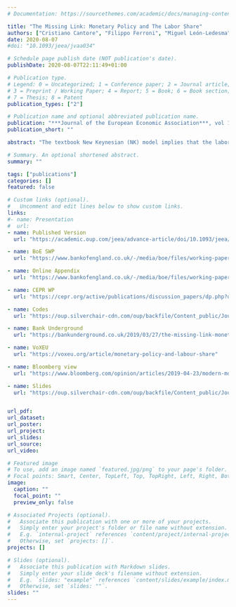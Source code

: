```yaml
---
# Documentation: https://sourcethemes.com/academic/docs/managing-content/

title: "The Missing Link: Monetary Policy and The Labor Share"
authors: ["Cristiano Cantore", "Filippo Ferroni", "Miguel León-Ledesma"]
date: 2020-08-07
#doi: "10.1093/jeea/jvaa034"

# Schedule page publish date (NOT publication's date).
publishDate: 2020-08-07T22:11:49+01:00

# Publication type.
# Legend: 0 = Uncategorized; 1 = Conference paper; 2 = Journal article;
# 3 = Preprint / Working Paper; 4 = Report; 5 = Book; 6 = Book section;
# 7 = Thesis; 8 = Patent
publication_types: ["2"]

# Publication name and optional abbreviated publication name.
publication: "***Journal of the European Economic Association***, vol 19, Issue 3, 1592-1620."
publication_short: ""

abstract: "The textbook New Keynesian (NK) model implies that the labor share is procyclical conditional on a monetary policy shock. We present evidence that a monetary policy tightening robustly increased the labor share and decreased real wages during the Great Moderation period in the United States, the Euro Area, the United Kingdom, Australia, and Canada. We show that this is inconsistent not only with the basic NK model, but also with medium-scale NK models commonly used for monetary policy analysis and where it is possible to break the direct link between the labor share and the inverse markup. Our results imply that either NK models are unable to separate the dynamics of the labor share from the markup or markups do not respond in the way NK models predict."

# Summary. An optional shortened abstract.
summary: ""

tags: ["publications"]
categories: []
featured: false

# Custom links (optional).
#   Uncomment and edit lines below to show custom links.
links:
#- name: Presentation
#  url:
- name: Published Version
  url: "https://academic.oup.com/jeea/advance-article/doi/10.1093/jeea/jvaa034/5884931?guestAccessKey=a5c5cb4d-cba5-4ccb-a796-37c9b64f3cac"

- name: BoE SWP
  url: "https://www.bankofengland.co.uk/-/media/boe/files/working-paper/2020/the-missing-link-monetary-policy-and-the-labor-share.pdf?la=en&hash=A322DA7BFBCEE59B4093807B8D3A88682DB45713"

- name: Online Appendix
  url: "https://www.bankofengland.co.uk/-/media/boe/files/working-paper/2020/the-missing-link-monetary-policy-and-the-labor-share-appendix.pdf?la=en&hash=E5B6718B66E8AED82B78761E812BDE3BE58C4E7F"

- name: CEPR WP
  url: "https://cepr.org/active/publications/discussion_papers/dp.php?dpno=13551"

- name: Codes
  url: "https://oup.silverchair-cdn.com/oup/backfile/Content_public/Journal/jeea/PAP/10.1093_jeea_jvaa034/2/jvaa034_replication_codes_cantore_ferroni_leon_ledesma.zip?Expires=1614029060&Signature=g0GOthF7pJqX9eyBeCIgRBg5q~5nUHk8Dg~RHuGh-F1JRf5-akrxEkvM-ZJYTHyC39ZdssM1h0w0O9Mg6FbSgiEm1yckq8uerlb5gyMosmTBBwGD-F~DjXfrwwM2ABbqXdmUTED-Yt9Qqa0P2Dgrp-ii7SPXDv-9rBdQeN1U6Wng3BfVki4ZYtqnHhiSyrtyD5chyQyT0BTReiiSAQoJr0FP-dTEuh4hw2NdZw2ElWB4-dffLGoRiVgAsUrl~x~6duP0AvgH4OIIyB3ONF8RsHNTsRxfUaJnvkOYX3uFZ1usS1QS1~zsQoC6pAIFk0QFSuir8iwVRuA6AXCFeNcUiw__&Key-Pair-Id=APKAIE5G5CRDK6RD3PGA"

- name: Bank Underground
  url: "https://bankunderground.co.uk/2019/03/27/the-missing-link-monetary-policy-and-the-labor-share/"

- name: VoXEU
  url: "https://voxeu.org/article/monetary-policy-and-labour-share"

- name: Bloomberg view
  url: "https://www.bloomberg.com/opinion/articles/2019-04-23/modern-monetary-theory-austrian-economics-deserve-skepticism"

- name: Slides
  url: "https://oup.silverchair-cdn.com/oup/backfile/Content_public/Journal/jeea/PAP/10.1093_jeea_jvaa034/2/jvaa034_ccffll_teaching_slides_pres_missing_link.pdf?Expires=1614029334&Signature=W-FNOxm4v6LMDw4UcDE8zIf8qYn4km6uKbAzZ-HfcI1dA1JtXSKY7B5dZMGXYf9AyN3hxuC7CRKdtANehS3O3iHW9-pW~kyaukmHLu7Zg3~4q6e2MdjuES2tsUFa3RliWG~Z7X2Uxzsszc8f7N1YbEdNjoSuxnJl03SqR~d8OdL0lDXfhqhp8RB6MzryxMGvWVTS~ZRyqFnm3MdcRcNIyDmikqiz2lpQ087GWeNgDsQAP8PVjzdaONph20sD5VwHwfzouv4HzEJZn08CuYeJNyMSdbjXrLKoiZfTsrT3EJOdlooyXpBlARFpXarm0ejOo7Av00fYKwXKaDrqwvD8og__&Key-Pair-Id=APKAIE5G5CRDK6RD3PGA"


url_pdf:
url_dataset:
url_poster:
url_project:
url_slides:
url_source:
url_video:

# Featured image
# To use, add an image named `featured.jpg/png` to your page's folder.
# Focal points: Smart, Center, TopLeft, Top, TopRight, Left, Right, BottomLeft, Bottom, BottomRight.
image:
  caption: ""
  focal_point: ""
  preview_only: false

# Associated Projects (optional).
#   Associate this publication with one or more of your projects.
#   Simply enter your project's folder or file name without extension.
#   E.g. `internal-project` references `content/project/internal-project/index.md`.
#   Otherwise, set `projects: []`.
projects: []

# Slides (optional).
#   Associate this publication with Markdown slides.
#   Simply enter your slide deck's filename without extension.
#   E.g. `slides: "example"` references `content/slides/example/index.md`.
#   Otherwise, set `slides: ""`.
slides: ""
---
```

